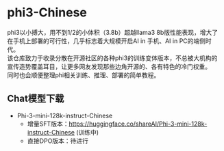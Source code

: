 # phi3-Chinese
phi3以小搏大，用不到1/2的小体积（3.8b）超越llama3 8b版性能表现，增大了在手机上部署的可行性，几乎标志着大规模开启AI in 手机、AI in PC的端侧时代。  
该仓库致力于收录分散在开源社区的各种phi3的训练变体版本，不总被大机构的宣传造势覆盖耳目，让更多网友发现那些边角开源的、各有特色的冷门权重。  
同时也会顺便整理phi相关训练、推理、部署的简单教程。  

## Chat模型下载
- Phi-3-mini-128k-instruct-Chinese
  - 增量SFT版本：https://huggingface.co/shareAI/Phi-3-mini-128k-instruct-Chinese (训练中)
  - 直接DPO版本：待进行

